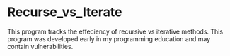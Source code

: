 # Recurse_vs_Iterate
This program tracks the effeciency of recursive vs iterative methods.
This program was developed early in my programming education and may contain vulnerabilities.
